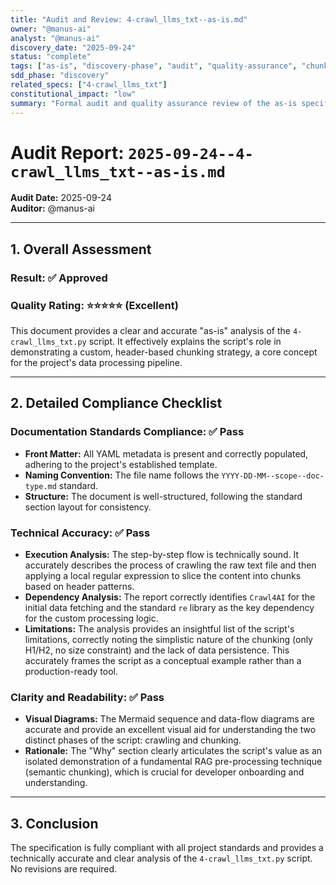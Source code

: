 ```yaml
---
title: "Audit and Review: 4-crawl_llms_txt--as-is.md"
owner: "@manus-ai"
analyst: "@manus-ai"
discovery_date: "2025-09-24"
status: "complete"
tags: ["as-is", "discovery-phase", "audit", "quality-assurance", "chunking"]
sdd_phase: "discovery"
related_specs: ["4-crawl_llms_txt"]
constitutional_impact: "low"
summary: "Formal audit and quality assurance review of the as-is specification for 4-crawl_llms_txt.py, confirming its compliance and technical accuracy."
---
```


# Audit Report: `2025-09-24--4-crawl_llms_txt--as-is.md`

**Audit Date:** 2025-09-24  
**Auditor:** @manus-ai  

---

## 1. Overall Assessment

### **Result: ✅ Approved**
### **Quality Rating: ⭐⭐⭐⭐⭐ (Excellent)**

This document provides a clear and accurate "as-is" analysis of the `4-crawl_llms_txt.py` script. It effectively explains the script's role in demonstrating a custom, header-based chunking strategy, a core concept for the project's data processing pipeline.

---

## 2. Detailed Compliance Checklist

### **Documentation Standards Compliance: ✅ Pass**
- **Front Matter:** All YAML metadata is present and correctly populated, adhering to the project's established template.
- **Naming Convention:** The file name follows the `YYYY-DD-MM--scope--doc-type.md` standard.
- **Structure:** The document is well-structured, following the standard section layout for consistency.

### **Technical Accuracy: ✅ Pass**
- **Execution Analysis:** The step-by-step flow is technically sound. It accurately describes the process of crawling the raw text file and then applying a local regular expression to slice the content into chunks based on header patterns.
- **Dependency Analysis:** The report correctly identifies `Crawl4AI` for the initial data fetching and the standard `re` library as the key dependency for the custom processing logic.
- **Limitations:** The analysis provides an insightful list of the script's limitations, correctly noting the simplistic nature of the chunking (only H1/H2, no size constraint) and the lack of data persistence. This accurately frames the script as a conceptual example rather than a production-ready tool.

### **Clarity and Readability: ✅ Pass**
- **Visual Diagrams:** The Mermaid sequence and data-flow diagrams are accurate and provide an excellent visual aid for understanding the two distinct phases of the script: crawling and chunking.
- **Rationale:** The "Why" section clearly articulates the script's value as an isolated demonstration of a fundamental RAG pre-processing technique (semantic chunking), which is crucial for developer onboarding and understanding.

---

## 3. Conclusion

The specification is fully compliant with all project standards and provides a technically accurate and clear analysis of the `4-crawl_llms_txt.py` script. No revisions are required.
